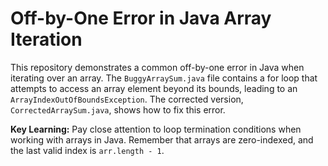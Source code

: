 # Off-by-One Error in Java Array Iteration

This repository demonstrates a common off-by-one error in Java when iterating over an array. The `BuggyArraySum.java` file contains a for loop that attempts to access an array element beyond its bounds, leading to an `ArrayIndexOutOfBoundsException`.  The corrected version, `CorrectedArraySum.java`, shows how to fix this error.

**Key Learning:** Pay close attention to loop termination conditions when working with arrays in Java. Remember that arrays are zero-indexed, and the last valid index is `arr.length - 1`.